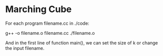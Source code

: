 # Marching Cube
For each program filename.cc in ./code:

g++ -o filename.o filename.cc
./filename.o

And in the first line of function main(), we can set the size of k or change the input filename.
